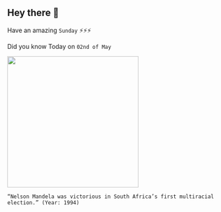 ## Hey there 👋
Have an amazing `Sunday` ⚡⚡⚡

Did you know Today on `02nd of May`
 
 [<img src="https://www.limkokwing.net/graphics/community/recognized_leadership/nelson_mandela.jpeg" width="300" />](https://www.africa.upenn.edu/Articles_Gen/Election_Victory_15727.html) 
 ```
“Nelson Mandela was victorious in South Africa’s first multiracial election.” (Year: 1994)
```
